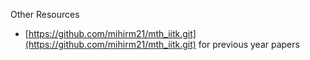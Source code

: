 Other Resources
- [https://github.com/mihirm21/mth_iitk.git](https://github.com/mihirm21/mth_iitk.git) for previous year papers
